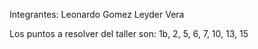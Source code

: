 Integrantes:
Leonardo Gomez
Leyder Vera

Los puntos a resolver del taller son: 1b, 2, 5, 6, 7, 10, 13, 15

